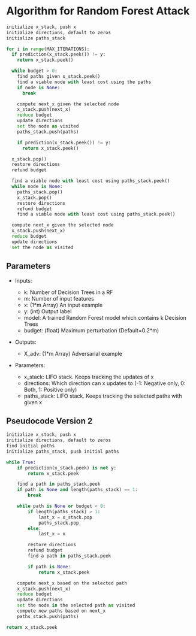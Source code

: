 # Algorithm for Random Forest Attack

```python
initialize x_stack, push x
initialize directions, default to zeros
initialize paths_stack

for i in range(MAX_ITERATIONS):
  if prediction(x_stack.peek()) != y:
    return x_stack.peek()

  while budget > 0:
    find paths given x_stack.peek()
    find a viable node with least cost using the paths
    if node is None:
      break

    compute next_x given the selected node
    x_stack.push(next_x)
    reduce budget
    update directions
    set the node as visited
    paths_stack.push(paths)

    if prediction(x_stack.peek()) != y:
      return x_stack.peek()

  x_stack.pop()
  restore directions
  refund budget

  find a viable node with least cost using paths_stack.peek()
  while node is None:
    paths_stack.pop()
    x_stack.pop()
    restore directions
    refund budget
    find a viable node with least cost using paths_stack.peek()

  compute next_x given the selected node
  x_stack.push(next_x)
  reduce budget
  update directions
  set the node as visited
```

## Parameters

- Inputs:

  - k: Number of Decision Trees in a RF
  - m: Number of input features
  - x: (1\*m Array) An input example
  - y: (int) Output label
  - model: A trained Random Forest model which contains k Decision Trees
  - budget: (float) Maximum perturbation (Default=0.2\*m)

- Outputs:
  - X_adv: (1\*m Array) Adversarial example
- Parameters:
  - x_stack: LIFO stack. Keeps tracking the updates of x
  - directions: Which direction can x updates to (-1: Negative only, 0: Both, 1: Positive only)
  - paths_stack: LIFO stack. Keeps tracking the selected paths with given x

## Pseudocode Version 2

```python
initialize x_stack, push x
initialize directions, default to zeros
find initial paths
initialize paths_stack, push initial paths

while True:
    if prediction(x_stack.peek) is not y:
        return x_stack.peek

    find a path in paths_stack.peek
    if path is None and length(paths_stack) == 1:
        break

    while path is None or budget < 0:
        if length(paths_stack) > 1:
            last_x = x_stack.pop
            paths_stack.pop
        else:
            last_x = x

        restore directions
        refund budget
        find a path in paths_stack.peek

        if path is None:
            return x_stack.peek

    compute next_x based on the selected path
    x_stack.push(next_x)
    reduce budget
    update directions
    set the node in the selected path as visited
    compute new paths based on next_x
    paths_stack.push(paths)

return x_stack.peek
```
